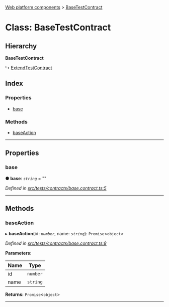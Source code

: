 [Web platform components](../README.md) > [BaseTestContract](../classes/basetestcontract.md)

# Class: BaseTestContract

## Hierarchy

**BaseTestContract**

↳  [ExtendTestContract](extendtestcontract.md)

## Index

### Properties

* [base](basetestcontract.md#base)

### Methods

* [baseAction](basetestcontract.md#baseaction)

---

## Properties

<a id="base"></a>

###  base

**● base**: *`string`* = ""

*Defined in [src/tests/contracts/base.contract.ts:5](https://github.com/nodulusteam/methodus.dev/blob/3099105/modules/platform/platform-web/src/tests/contracts/base.contract.ts#L5)*

___

## Methods

<a id="baseaction"></a>

###  baseAction

▸ **baseAction**(id: *`number`*, name: *`string`*): `Promise`<`object`>

*Defined in [src/tests/contracts/base.contract.ts:8](https://github.com/nodulusteam/methodus.dev/blob/3099105/modules/platform/platform-web/src/tests/contracts/base.contract.ts#L8)*

**Parameters:**

| Name | Type |
| ------ | ------ |
| id | `number` |
| name | `string` |

**Returns:** `Promise`<`object`>

___

